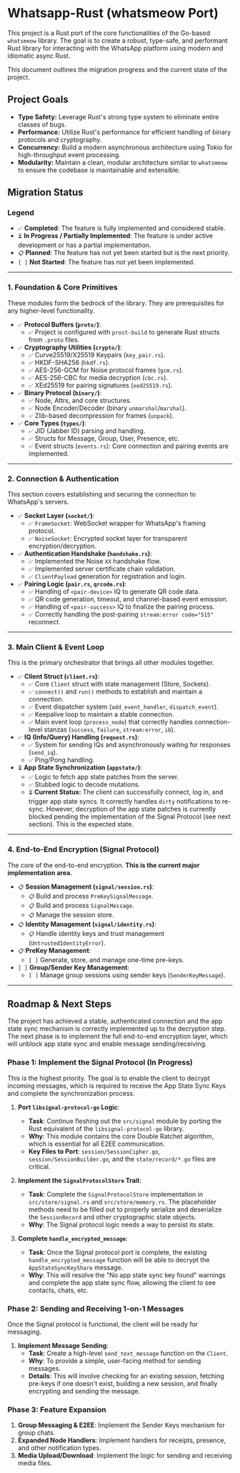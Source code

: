 # Whatsapp-Rust (whatsmeow Port)

This project is a Rust port of the core functionalities of the Go-based `whatsmeow` library. The goal is to create a robust, type-safe, and performant Rust library for interacting with the WhatsApp platform using modern and idiomatic async Rust.

This document outlines the migration progress and the current state of the project.

## Project Goals

- **Type Safety:** Leverage Rust's strong type system to eliminate entire classes of bugs.
- **Performance:** Utilize Rust's performance for efficient handling of binary protocols and cryptography.
- **Concurrency:** Build a modern asynchronous architecture using Tokio for high-throughput event processing.
- **Modularity:** Maintain a clean, modular architecture similar to `whatsmeow` to ensure the codebase is maintainable and extensible.

## Migration Status

### Legend

- `✅` **Completed**: The feature is fully implemented and considered stable.
- `⏳` **In Progress / Partially Implemented**: The feature is under active development or has a partial implementation.
- `📋` **Planned**: The feature has not yet been started but is the next priority.
- `[ ]` **Not Started**: The feature has not yet been implemented.

---

### 1. Foundation & Core Primitives

These modules form the bedrock of the library. They are prerequisites for any higher-level functionality.

- `✅` **Protocol Buffers (`proto/`)**:
  - `✅` Project is configured with `prost-build` to generate Rust structs from `.proto` files.
- `✅` **Cryptography Utilities (`crypto/`)**:
  - `✅` Curve25519/X25519 Keypairs (`key_pair.rs`).
  - `✅` HKDF-SHA256 (`hkdf.rs`).
  - `✅` AES-256-GCM for Noise protocol frames (`gcm.rs`).
  - `✅` AES-256-CBC for media decryption (`cbc.rs`).
  - `✅` XEd25519 for pairing signatures (`xed25519.rs`).
- `✅` **Binary Protocol (`binary/`)**:
  - `✅` Node, Attrs, and core structures.
  - `✅` Node Encoder/Decoder (binary `unmarshal`/`marshal`).
  - `✅` Zlib-based decompression for frames (`unpack`).
- `✅` **Core Types (`types/`)**:
  - `✅` JID (Jabber ID) parsing and handling.
  - `✅` Structs for Message, Group, User, Presence, etc.
  - `✅` Event structs (`events.rs`): Core connection and pairing events are implemented.

---

### 2. Connection & Authentication

This section covers establishing and securing the connection to WhatsApp's servers.

- `✅` **Socket Layer (`socket/`)**:
  - `✅` `FrameSocket`: WebSocket wrapper for WhatsApp's framing protocol.
  - `✅` `NoiseSocket`: Encrypted socket layer for transparent encryption/decryption.
- `✅` **Authentication Handshake (`handshake.rs`)**:
  - `✅` Implemented the Noise `XX` handshake flow.
  - `✅` Implemented server certificate chain validation.
  - `✅` `ClientPayload` generation for registration and login.
- `✅` **Pairing Logic (`pair.rs`, `qrcode.rs`)**:
  - `✅` Handling of `<pair-device>` IQ to generate QR code data.
  - `✅` QR code generation, timeout, and channel-based event emission.
  - `✅` Handling of `<pair-success>` IQ to finalize the pairing process.
  - `✅` Correctly handling the post-pairing `stream:error code="515"` reconnect.

---

### 3. Main Client & Event Loop

This is the primary orchestrator that brings all other modules together.

- `✅` **Client Struct (`client.rs`)**:
  - `✅` Core `Client` struct with state management (Store, Sockets).
  - `✅` `connect()` and `run()` methods to establish and maintain a connection.
  - `✅` Event dispatcher system (`add_event_handler`, `dispatch_event`).
  - `✅` Keepalive loop to maintain a stable connection.
  - `✅` Main event loop (`process_node`) that correctly handles connection-level stanzas (`success`, `failure`, `stream:error`, `ib`).
- `✅` **IQ (Info/Query) Handling (`request.rs`)**:
  - `✅` System for sending IQs and asynchronously waiting for responses (`send_iq`).
  - `✅` Ping/Pong handling.
- `⏳` **App State Synchronization (`appstate/`)**:
  - `✅` Logic to fetch app state patches from the server.
  - `✅` Stubbed logic to decode mutations.
  - `⏳` **Current Status:** The client can successfully connect, log in, and trigger app state syncs. It correctly handles `dirty` notifications to re-sync. However, decryption of the app state patches is currently blocked pending the implementation of the Signal Protocol (see next section). This is the expected state.

---

### 4. End-to-End Encryption (Signal Protocol)

The core of the end-to-end encryption. **This is the current major implementation area.**

- `📋` **Session Management (`signal/session.rs`)**:
  - `📋` Build and process `PreKeySignalMessage`.
  - `📋` Build and process `SignalMessage`.
  - `📋` Manage the session store.
- `📋` **Identity Management (`signal/identity.rs`)**:
  - `📋` Handle identity keys and trust management (`UntrustedIdentityError`).
- `📋` **PreKey Management**:
  - `[ ]` Generate, store, and manage one-time pre-keys.
- `[ ]` **Group/Sender Key Management**:
  - `[ ]` Manage group sessions using sender keys (`SenderKeyMessage`).

---

## Roadmap & Next Steps

The project has achieved a stable, authenticated connection and the app state sync mechanism is correctly implemented up to the decryption step. The next phase is to implement the full end-to-end encryption layer, which will unblock app state sync and enable message sending/receiving.

### Phase 1: Implement the Signal Protocol (In Progress)

This is the highest priority. The goal is to enable the client to decrypt incoming messages, which is required to receive the App State Sync Keys and complete the synchronization process.

1.  **Port `libsignal-protocol-go` Logic**:

    - **Task**: Continue fleshing out the `src/signal` module by porting the Rust equivalent of the `libsignal-protocol-go` library.
    - **Why**: This module contains the core Double Ratchet algorithm, which is essential for all E2EE communication.
    - **Key Files to Port**: `session/SessionCipher.go`, `session/SessionBuilder.go`, and the `state/record/*.go` files are critical.

2.  **Implement the `SignalProtocolStore` Trait**:

    - **Task**: Complete the `SignalProtocolStore` implementation in `src/store/signal.rs` and `src/store/memory.rs`. The placeholder methods need to be filled out to properly serialize and deserialize the `SessionRecord` and other cryptographic state objects.
    - **Why**: The Signal protocol logic needs a way to persist its state.

3.  **Complete `handle_encrypted_message`**:
    - **Task**: Once the Signal protocol port is complete, the existing `handle_encrypted_message` function will be able to decrypt the `AppStateSyncKeyShare` message.
    - **Why**: This will resolve the "No app state sync key found" warnings and complete the app state sync flow, allowing the client to see contacts, chats, etc.

### Phase 2: Sending and Receiving 1-on-1 Messages

Once the Signal protocol is functional, the client will be ready for messaging.

1.  **Implement Message Sending**:
    - **Task**: Create a high-level `send_text_message` function on the `Client`.
    - **Why**: To provide a simple, user-facing method for sending messages.
    - **Details**: This will involve checking for an existing session, fetching pre-keys if one doesn't exist, building a new session, and finally encrypting and sending the message.

### Phase 3: Feature Expansion

1.  **Group Messaging & E2EE**: Implement the Sender Keys mechanism for group chats.
2.  **Expanded Node Handlers**: Implement handlers for receipts, presence, and other notification types.
3.  **Media Upload/Download**: Implement the logic for sending and receiving media files.
